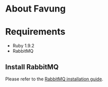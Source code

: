 # About Favung #

# Requirements #

 * Ruby 1.9.2
 * RabbitMQ

## Install RabbitMQ ##

Please refer to the [RabbitMQ installation guide](http://www.rabbitmq.com/install.html).
